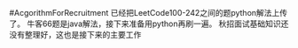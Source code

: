 #AcgorithmForRecruitment
已经把LeetCode100-242之间的题python解法上传了。
牛客66题是java解法，接下来准备用python再刷一遍。
秋招面试基础知识还没有整理好，这也是接下来的主要工作
